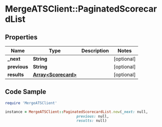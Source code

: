 # MergeATSClient::PaginatedScorecardList

## Properties

Name | Type | Description | Notes
------------ | ------------- | ------------- | -------------
**_next** | **String** |  | [optional] 
**previous** | **String** |  | [optional] 
**results** | [**Array&lt;Scorecard&gt;**](Scorecard.md) |  | [optional] 

## Code Sample

```ruby
require 'MergeATSClient'

instance = MergeATSClient::PaginatedScorecardList.new(_next: null,
                                 previous: null,
                                 results: null)
```


